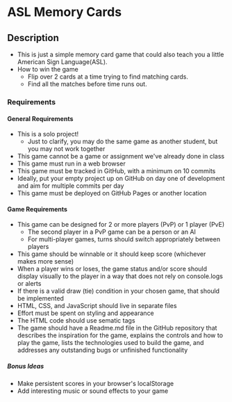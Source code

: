 # ASL Memory Cards

## Description
- This is just a simple memory card game that could also teach you a little American Sign Language(ASL).
- How to win the game
    - Flip over 2 cards at a time trying to find matching cards.
    - Find all the matches before time runs out.

### Requirements

#### General Requirements
- This is a solo project!
    - Just to clarify, you may do the same game as another student, but you may not work together
- This game cannot be a game or assignment we've already done in class
- This game must run in a web browser
- This game must be tracked in GitHub, with a minimum on 10 commits
- Ideally, put your empty project up on GitHub on day one of development and aim for multiple commits per day
- This game must be deployed on GitHub Pages or another location
#### Game Requirements
- This game can be designed for 2 or more players (PvP) or 1 player (PvE)
    - The second player in a PvP game can be a person or an AI
    - For multi-player games, turns should switch appropriately between players
- This game should be winnable or it should keep score (whichever makes more sense)
- When a player wins or loses, the game status and/or score should display visually to the player in a way that does not rely on console.logs or alerts
- If there is a valid draw (tie) condition in your chosen game, that should be implemented
- HTML, CSS, and JavaScript should live in separate files
- Effort must be spent on styling and appearance
- The HTML code should use sematic tags
- The game should have a Readme.md file in the GitHub repository that describes the inspiration for the game, explains the controls and how to play the game, lists the technologies used to build the game, and addresses any outstanding bugs or unfinished functionality
##### Bonus Ideas
- Make persistent scores in your browser's localStorage
- Add interesting music or sound effects to your game